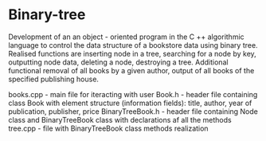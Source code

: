 # Binary-tree
Development of an an object - oriented program in the C ++ algorithmic language to control the data structure of a bookstore data using binary tree. Realised functions are inserting node in a tree, searching for a node by key, outputting node data, deleting a node, destroying a tree. Additional functional removal of all books by a given author, output of all books of the specified publishing house.

books.cpp - main file for iteracting with user
Book.h - header file containing class Book with element structure (information fields): title, author, year of publication, publisher, price
BinaryTreeBook.h - header file containing Node class and BinaryTreeBook class with declarations af all the methods
tree.cpp - file with BinaryTreeBook class methods realization
